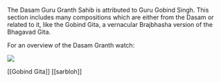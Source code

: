 The Dasam Guru Granth Sahib is attributed to Guru Gobind Singh. This section includes many compositions which are either from the Dasam or related to it, like the Gobind Gita, a vernacular Brajbhasha version of the Bhagavad Gita. 

For an overview of the Dasam Granth watch:

![](https://www.youtube.com/watch?v=8IZ7hBwvmsQ&t=)


[[Gobind Gita]]
[[sarbloh]]
